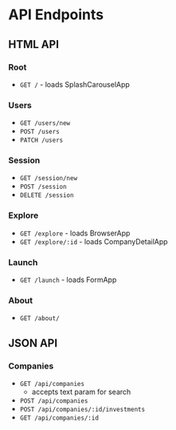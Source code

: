 # API Endpoints

## HTML API

### Root

- `GET /` - loads SplashCarouselApp

### Users

- `GET /users/new`
- `POST /users`
- `PATCH /users`

### Session

- `GET /session/new`
- `POST /session`
- `DELETE /session`

### Explore

- `GET /explore` - loads BrowserApp
- `GET /explore/:id` - loads CompanyDetailApp

### Launch

- `GET /launch` - loads FormApp

### About

- `GET /about/`

## JSON API

### Companies

- `GET /api/companies`
  - accepts text param for search
- `POST /api/companies`
- `POST /api/companies/:id/investments`
- `GET /api/companies/:id`
